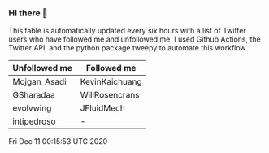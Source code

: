 ### Hi there 👋

This table is automatically updated every six hours with a list of Twitter users who have followed me and unfollowed me. I used Github Actions, the Twitter API, and the python package tweepy to automate this workflow.

| Unfollowed me |  Followed me |
| --- | --- |
|Mojgan_Asadi|KevinKaichuang|
|GSharadaa|WillRosencrans|
|evolvwing|JFluidMech|
|intipedroso|-|
Fri Dec 11 00:15:53 UTC 2020
